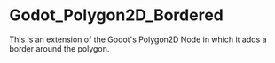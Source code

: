 # Godot_Polygon2D_Bordered
This is an extension of the Godot's Polygon2D Node in which it adds a border around the polygon.
